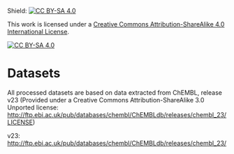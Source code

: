Shield: [![CC BY-SA 4.0][cc-by-sa-shield]][cc-by-sa]

This work is licensed under a
[Creative Commons Attribution-ShareAlike 4.0 International License][cc-by-sa].

[![CC BY-SA 4.0][cc-by-sa-image]][cc-by-sa]

[cc-by-sa]: http://creativecommons.org/licenses/by-sa/4.0/
[cc-by-sa-image]: https://licensebuttons.net/l/by-sa/4.0/88x31.png
[cc-by-sa-shield]: https://img.shields.io/badge/License-CC%20BY--SA%204.0-lightgrey.svg



# Datasets 

All processed datasets are based on data extracted from ChEMBL, release v23 (Provided under a Creative Commons Attribution-ShareAlike 3.0 Unported license: http://ftp.ebi.ac.uk/pub/databases/chembl/ChEMBLdb/releases/chembl_23/LICENSE)

v23: http://ftp.ebi.ac.uk/pub/databases/chembl/ChEMBLdb/releases/chembl_23/
